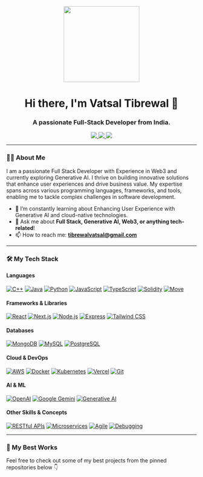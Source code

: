 <div id="header" align="center">
  <img src="https://media.giphy.com/media/qgQUggAC3Pfv687qPC/giphy.gif" width="200"/>
  <h1>
    Hi there, I'm Vatsal Tibrewal 👋
  </h1>
  <h3>
    A passionate Full-Stack Developer from India.
  </h3>
</div>

<div align="center">
  <a href="https://linkedin.com/in/vatsaltibrewal" target="_blank">
    <img src="https://img.shields.io/badge/LinkedIn-0077B5?style=for-the-badge&logo=linkedin&logoColor=white" />
  </a>
  <a href="https://x.com/_Vattyy" target="_blank">
    <img src="https://img.shields.io/badge/X-000000?style=for-the-badge&logo=x&logoColor=white" />
  </a>
  <a href="mailto:tibrewalvatsal@gmail.com">
    <img src="https://img.shields.io/badge/Gmail-D14836?style=for-the-badge&logo=gmail&logoColor=white" />
  </a>
</div>

---

### 👨‍💻 About Me

I am a passionate Full Stack Developer with Experience in Web3 and currently exploring Generative AI. I thrive on building innovative solutions that enhance user experiences and drive business value. My expertise spans across various programming languages, frameworks, and tools, enabling me to tackle complex challenges in software development.

- 🌱 I’m constantly learning about Enhancing User Experience with Generative AI and cloud-native technologies.
- 💬 Ask me about **Full Stack, Generative AI, Web3, or anything tech-related**!
- 📫 How to reach me: **tibrewalvatsal@gmail.com**

---

### 🛠️ My Tech Stack

#### Languages
<p>
  <a href="#"><img alt="C++" src="https://img.shields.io/badge/C++-%2300599C.svg?style=for-the-badge&logo=c%2B%2B&logoColor=white"></a>
  <a href="#"><img alt="Java" src="https://img.shields.io/badge/java-%23ED8B00.svg?style=for-the-badge&logo=openjdk&logoColor=white"></a>
  <a href="#"><img alt="Python" src="https://img.shields.io/badge/python-3670A0?style=for-the-badge&logo=python&logoColor=ffdd54"></a>
  <a href="#"><img alt="JavaScript" src="https://img.shields.io/badge/javascript-%23323330.svg?style=for-the-badge&logo=javascript&logoColor=%23F7DF1E"></a>
  <a href="#"><img alt="TypeScript" src="https://img.shields.io/badge/typescript-%23007ACC.svg?style=for-the-badge&logo=typescript&logoColor=white"></a>
  <a href="#"><img alt="Solidity" src="https://img.shields.io/badge/Solidity-%23363636.svg?style=for-the-badge&logo=solidity&logoColor=white"></a>
  <a href="#"><img alt="Move" src="https://img.shields.io/badge/Move-6748B3?style=for-the-badge"></a>
</p>

#### Frameworks & Libraries
<p>
  <a href="#"><img alt="React" src="https://img.shields.io/badge/react-%2320232a.svg?style=for-the-badge&logo=react&logoColor=%2361DAFB"></a>
  <a href="#"><img alt="Next.js" src="https://img.shields.io/badge/next.js-000000?style=for-the-badge&logo=next.js&logoColor=white"></a>
  <a href="#"><img alt="Node.js" src="https://img.shields.io/badge/node.js-6DA55F?style=for-the-badge&logo=node.js&logoColor=white"></a>
  <a href="#"><img alt="Express" src="https://img.shields.io/badge/express.js-%23404d59.svg?style=for-the-badge&logo=express&logoColor=white"></a>
  <a href="#"><img alt="Tailwind CSS" src="https://img.shields.io/badge/tailwind_css-%2338B2AC.svg?style=for-the-badge&logo=tailwind-css&logoColor=white"></a>
</p>

#### Databases
<p>
  <a href="#"><img alt="MongoDB" src ="https://img.shields.io/badge/MongoDB-%234ea94b.svg?style=for-the-badge&logo=mongodb&logoColor=white"></a>
  <a href="#"><img alt="MySQL" src="https://img.shields.io/badge/mysql-%2300f.svg?style=for-the-badge&logo=mysql&logoColor=white"></a>
  <a href="#"><img alt="PostgreSQL" src ="https://img.shields.io/badge/PostgreSQL-316192?style=for-the-badge&logo=postgresql&logoColor=white"></a>
</p>

#### Cloud & DevOps
<p>
  <a href="#"><img alt="AWS" src="https://img.shields.io/badge/AWS-%23FF9900.svg?style=for-the-badge&logo=amazon-aws&logoColor=white"></a>
  <a href="#"><img alt="Docker" src="https://img.shields.io/badge/docker-%230db7ed.svg?style=for-the-badge&logo=docker&logoColor=white"></a>
  <a href="#"><img alt="Kubernetes" src="https://img.shields.io/badge/kubernetes-%23326ce5.svg?style=for-the-badge&logo=kubernetes&logoColor=white"></a>
  <a href="#"><img alt="Vercel" src="https://img.shields.io/badge/Vercel-000000?style=for-the-badge&logo=vercel&logoColor=white"></a>
  <a href="#"><img alt="Git" src="https://img.shields.io/badge/git-%23F05033.svg?style=for-the-badge&logo=git&logoColor=white"></a>
</p>

<!-- Added AI & ML Section -->
#### AI & ML
<p>
  <a href="#"><img alt="OpenAI" src="https://img.shields.io/badge/OpenAI-412991?style=for-the-badge&logo=openai&logoColor=white" /></a>
  <a href="#"><img alt="Google Gemini" src="https://img.shields.io/badge/Gemini_AI-8E77D3?style=for-the-badge&logo=google-gemini&logoColor=white" /></a>
  <a href="#"><img alt="Generative AI" src="https://img.shields.io/badge/Generative_AI-005B41?style=for-the-badge" /></a>
</p>

<!-- Added Other Skills Section -->
#### Other Skills & Concepts
<p>
  <a href="#"><img alt="RESTful APIs" src="https://img.shields.io/badge/RESTful_APIs-333333?style=for-the-badge" /></a>
  <a href="#"><img alt="Microservices" src="https://img.shields.io/badge/Microservices-333333?style=for-the-badge" /></a>
  <a href="#"><img alt="Agile" src="https://img.shields.io/badge/Agile-333333?style=for-the-badge" /></a>
  <a href="#"><img alt="Debugging" src="https://img.shields.io/badge/Debugging-333333?style=for-the-badge" /></a>
</p>

---

### 🚀 My Best Works

Feel free to check out some of my best projects from the pinned repositories below 👇
